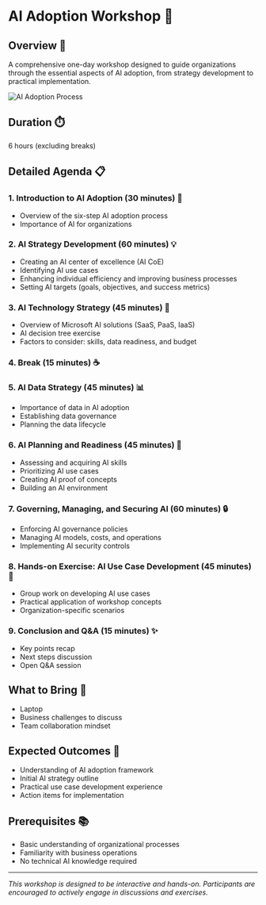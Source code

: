 # AI Adoption Workshop 🤖

## Overview 🎯
A comprehensive one-day workshop designed to guide organizations through the essential aspects of AI adoption, from strategy development to practical implementation.

![AI Adoption Process](img/ai-ready.svg)

## Duration ⏱️
6 hours (excluding breaks)

## Detailed Agenda 📋

### 1. Introduction to AI Adoption (30 minutes) 🌟
- Overview of the six-step AI adoption process
- Importance of AI for organizations

### 2. AI Strategy Development (60 minutes) 💡
- Creating an AI center of excellence (AI CoE)
- Identifying AI use cases
- Enhancing individual efficiency and improving business processes
- Setting AI targets (goals, objectives, and success metrics)

### 3. AI Technology Strategy (45 minutes) 🔧
- Overview of Microsoft AI solutions (SaaS, PaaS, IaaS)
- AI decision tree exercise
- Factors to consider: skills, data readiness, and budget

### 4. Break (15 minutes) ☕

### 5. AI Data Strategy (45 minutes) 📊
- Importance of data in AI adoption
- Establishing data governance
- Planning the data lifecycle

### 6. AI Planning and Readiness (45 minutes) 📝
- Assessing and acquiring AI skills
- Prioritizing AI use cases
- Creating AI proof of concepts
- Building an AI environment

### 7. Governing, Managing, and Securing AI (60 minutes) 🔒
- Enforcing AI governance policies
- Managing AI models, costs, and operations
- Implementing AI security controls

### 8. Hands-on Exercise: AI Use Case Development (45 minutes) 👥
- Group work on developing AI use cases
- Practical application of workshop concepts
- Organization-specific scenarios

### 9. Conclusion and Q&A (15 minutes) ✨
- Key points recap
- Next steps discussion
- Open Q&A session

## What to Bring 💼
- Laptop
- Business challenges to discuss
- Team collaboration mindset

## Expected Outcomes 🎉
- Understanding of AI adoption framework
- Initial AI strategy outline
- Practical use case development experience
- Action items for implementation

## Prerequisites 📚
- Basic understanding of organizational processes
- Familiarity with business operations
- No technical AI knowledge required

---
*This workshop is designed to be interactive and hands-on. Participants are encouraged to actively engage in discussions and exercises.*